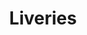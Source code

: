 ---
title: Liveries
layout: collection
permalink: /liveries/
collection: liveries
entries_layout: grid
classes: wide
---